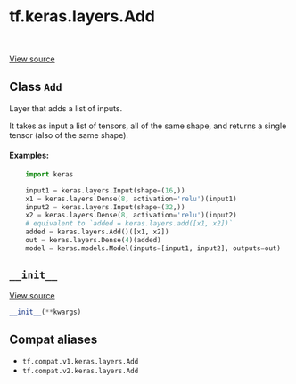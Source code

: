 <div itemscope itemtype="http://developers.google.com/ReferenceObject">
<meta itemprop="name" content="tf.keras.layers.Add" />
<meta itemprop="path" content="Stable" />
<meta itemprop="property" content="__init__"/>
</div>

# tf.keras.layers.Add

<!-- Insert buttons and diff -->

<table class="tfo-notebook-buttons tfo-api" align="left">
</table>

<a target="_blank" href="/code/stable/tensorflow/python/keras/layers/merge.py">View source</a>



## Class `Add`

Layer that adds a list of inputs.



<!-- Placeholder for "Used in" -->

It takes as input a list of tensors,
all of the same shape, and returns
a single tensor (also of the same shape).

#### Examples:



```python
    import keras

    input1 = keras.layers.Input(shape=(16,))
    x1 = keras.layers.Dense(8, activation='relu')(input1)
    input2 = keras.layers.Input(shape=(32,))
    x2 = keras.layers.Dense(8, activation='relu')(input2)
    # equivalent to `added = keras.layers.add([x1, x2])`
    added = keras.layers.Add()([x1, x2])
    out = keras.layers.Dense(4)(added)
    model = keras.models.Model(inputs=[input1, input2], outputs=out)
```

<h2 id="__init__"><code>__init__</code></h2>

<a target="_blank" href="/code/stable/tensorflow/python/keras/layers/merge.py">View source</a>

``` python
__init__(**kwargs)
```








## Compat aliases

* `tf.compat.v1.keras.layers.Add`
* `tf.compat.v2.keras.layers.Add`

